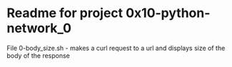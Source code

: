 # Readme for project 0x10-python-network_0

File 0-body_size.sh - makes a curl request to a url and displays size of the body of the response
